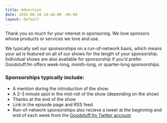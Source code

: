 ```yaml
---
title: Advertise
date: 2016-06-18 14:44:00 -06:00
layout: default
---
```


Thank you so much for your interest in sponsoring. We love sponsors whose products or services we love and use.

We typically sell our sponsorships on a run-of-network basis, which means your ad is featured on all of our shows for the length of your sponsorship. Individual shows are also available for sponsorship if you'd prefer. Goodstuff.fm offers week-long, month-long, or quarter-long sponsorships.

### Sponsorships typically include:

* A mention during the introduction of the show.
* A 2-3 minute spot in the mid-roll of the show (depending on the show)
* Thanks at the end of the show
* Link in the episode page and RSS feed
* Run-of-network sponsorships also recieve a tweet at the beginning and end of each week from the [Goodstuff.fm Twitter account][1].

[1]: http://www.twitter.com/goodstufffm
